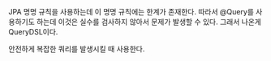 JPA 명명 규칙을 사용하는데 이 명명 규칙에는 한계가 존재한다.
따라서 @Query를 사용하기도 하는데
이것은 실수를 검사하지 않아서 문제가 발생할 수 있다.
그래서 나온게 QueryDSL이다.

안전하게 복잡한 쿼리를 발생시킬 때 사용한다.
